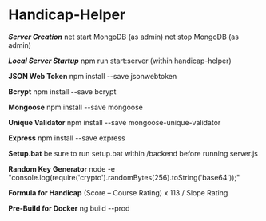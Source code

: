 # Handicap-Helper

***Server Creation***
net start MongoDB (as admin)
net stop MongoDB (as admin)

***Local Server Startup***
npm run start:server (within handicap-helper)

**JSON Web Token**
npm install --save jsonwebtoken

**Bcrypt**
npm install --save bcrypt

**Mongoose**
npm install --save mongoose

**Unique Validator**
npm install --save mongoose-unique-validator

**Express**
npm install --save express

**Setup.bat**
be sure to run setup.bat within /backend before running server.js

**Random Key Generator**
node -e "console.log(require('crypto').randomBytes(256).toString('base64'));"

**Formula for Handicap**
(Score – Course Rating) x 113 / Slope Rating

**Pre-Build for Docker**
ng build --prod
